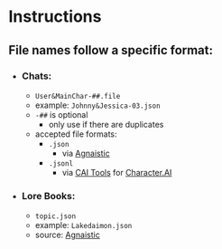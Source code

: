 # Instructions
## File names follow a specific format:
- ### Chats: 
    - `User&MainChar-##.file`
    - example: `Johnny&Jessica-03.json`
    - `-##` is optional
        - only use if there are duplicates
    - accepted file formats:
        - `.json`
            - via [Agnaistic](https://agnai.chat)
        - `.jsonl`
            - via [CAI Tools](https://chromewebstore.google.com/detail/cai-tools/nbhhncgkhacdaaccjbbadkpdiljedlje?hl=en&pli=1) for [Character.AI](https://character.ai)
- ### Lore Books:
    - `topic.json`
    - example: `Lakedaimon.json`
    - source: [Agnaistic](https://agnai.chat)
